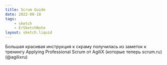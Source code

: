 ```yaml
---
title: Scrum Guide
date: 2022-08-18
tags:
    - sketch
    - ErSketchNote
layout: sketch.liquid
---
```


Большая красивая инструкция к скраму получилась из заметок к тренингу Applying Professional Scrum от AgiliX (которые теперь scrum.ru) (@agilixru)
